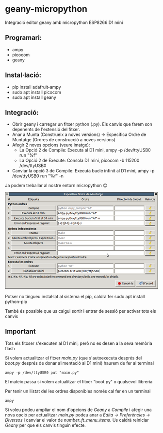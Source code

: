 # geany-micropython
Integració editor geany amb micropython ESP8266 D1 mini

## Programari:
* ampy
* picocom
* geany

## Instal·lació:
* pip install adafruit-ampy
* sudo apt install picocom
* sudo apt install geany

## Integració:
* Obrir geany i carregar un fitxer python (.py). Els canvis que farem son depenents de l'extensió del fitxer.
* Anar a Munta (Construeix a noves versions) -> Especifica Ordre de Muntatge (Ordres de construcció a noves versions)
* Afegir 2 noves opcions (veure imatge):
  * La Opció 2 de Compile: Executa al D1 mini, ampy -p /dev/ttyUSB0 run "%f" 
  * La Opció 2 de Execute: Consola D1 mini, picocom -b 115200 /dev/ttyUSB0 
* Canviar la opció 3 de Compile: Executa bucle infinit al D1 mini, ampy -p /dev/ttyUSB0 run "%f" -n

Ja podem treballar al nostre entorn micropython :blush:

![Captura de pantalla](/screenshot.png)

Potser no tingueu instal·lat al sistema el pip, caldrà fer 
sudo apt install python-pip

També és possible que us calgui sortir i entrar de sessió per activar tots els canvis

## Important

Tots els fitxser s'executen al D1 mini, però no es desen a la seva memòria flash

Si volem actualitzar el fitxer *main.py* (que s'autoexecuta després del *boot.py* després de donar alimentació al D1 mini) haurem de fer al terminal
~~~
ampy -p /dev/ttyUSB0 put "main.py"
~~~
El mateix passa si volem actualitzar el fitxer "boot.py" o qualsevol llibreria

Per tenir un llistat del les ordres disponibles només cal fer en un terminal
~~~
ampy
~~~

Si voleu podeu ampliar el nom d'opcions de *Geany* a *Compile* i afegir una nova opció per actualitzar *main.py* podeu anar
a *Edita -> Preferències -> Diversos*  i canviar el valor de *number_ft_menu_items*. Us caldrà reiniciar *Geany* per que els canvis tinguin efecte. 
